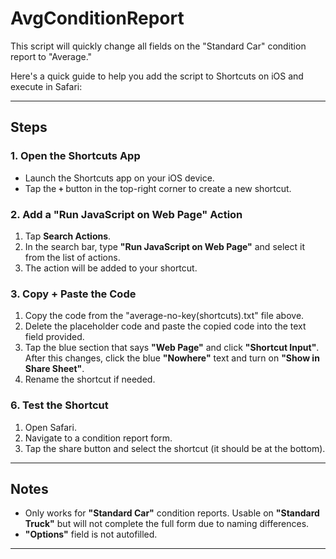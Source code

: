 # AvgConditionReport

This script will quickly change all fields on the "Standard Car" condition report to "Average."

Here's a quick guide to help you add the script to Shortcuts on iOS and execute in Safari:

---

## Steps

### 1. Open the Shortcuts App
- Launch the Shortcuts app on your iOS device.
- Tap the **`+`** button in the top-right corner to create a new shortcut.

### 2. Add a "Run JavaScript on Web Page" Action
1. Tap **Search Actions**.
2. In the search bar, type **"Run JavaScript on Web Page"** and select it from the list of actions.
3. The action will be added to your shortcut.

### 3. Copy + Paste the Code
1. Copy the code from the "average-no-key(shortcuts).txt" file above.
2. Delete the placeholder code and paste the copied code into the text field provided.
3. Tap the blue section that says **"Web Page"** and click **"Shortcut Input"**. After this changes, click the blue **"Nowhere"** text and turn on **"Show in Share Sheet"**.
4. Rename the shortcut if needed.

### 6. Test the Shortcut
1. Open Safari.
2. Navigate to a condition report form.
3. Tap the share button and select the shortcut (it should be at the bottom).

---

## Notes

- Only works for **"Standard Car"** condition reports. Usable on **"Standard Truck"** but will not complete the full form due to naming differences.
- **"Options"** field is not autofilled.

---
